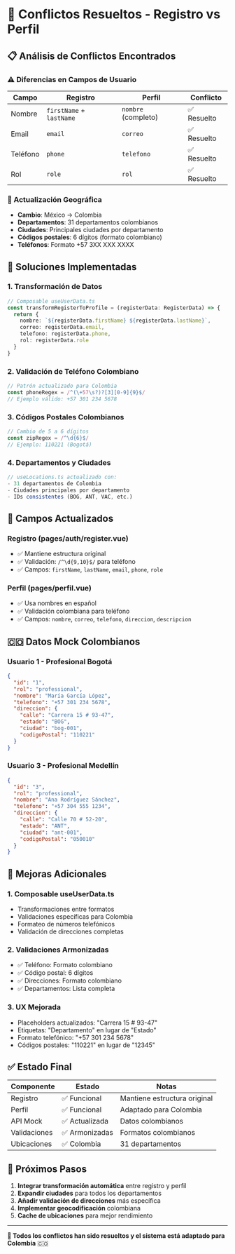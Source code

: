 # 🔧 Conflictos Resueltos - Registro vs Perfil

## 📋 Análisis de Conflictos Encontrados

### **⚠️ Diferencias en Campos de Usuario**

| Campo | Registro | Perfil | Conflicto |
|-------|----------|--------|-----------|
| Nombre | `firstName` + `lastName` | `nombre` (completo) | ✅ Resuelto |
| Email | `email` | `correo` | ✅ Resuelto |
| Teléfono | `phone` | `telefono` | ✅ Resuelto |
| Rol | `role` | `rol` | ✅ Resuelto |

### **📍 Actualización Geográfica**

- **Cambio**: México → Colombia
- **Departamentos**: 31 departamentos colombianos
- **Ciudades**: Principales ciudades por departamento
- **Códigos postales**: 6 dígitos (formato colombiano)
- **Teléfonos**: Formato +57 3XX XXX XXXX

## 🔄 Soluciones Implementadas

### **1. Transformación de Datos**
```typescript
// Composable useUserData.ts
const transformRegisterToProfile = (registerData: RegisterData) => {
  return {
    nombre: `${registerData.firstName} ${registerData.lastName}`,
    correo: registerData.email,
    telefono: registerData.phone,
    rol: registerData.role
  }
}
```

### **2. Validación de Teléfono Colombiano**
```typescript
// Patrón actualizado para Colombia
const phoneRegex = /^(\+57\s?)?[3][0-9]{9}$/
// Ejemplo válido: +57 301 234 5678
```

### **3. Códigos Postales Colombianos**
```typescript
// Cambio de 5 a 6 dígitos
const zipRegex = /^\d{6}$/
// Ejemplo: 110221 (Bogotá)
```

### **4. Departamentos y Ciudades**
```typescript
// useLocations.ts actualizado con:
- 31 departamentos de Colombia
- Ciudades principales por departamento
- IDs consistentes (BOG, ANT, VAC, etc.)
```

## 📱 Campos Actualizados

### **Registro (pages/auth/register.vue)**
- ✅ Mantiene estructura original
- ✅ Validación: `/^\d{9,10}$/` para teléfono
- ✅ Campos: `firstName`, `lastName`, `email`, `phone`, `role`

### **Perfil (pages/perfil.vue)**
- ✅ Usa nombres en español
- ✅ Validación colombiana para teléfono
- ✅ Campos: `nombre`, `correo`, `telefono`, `direccion`, `descripcion`

## 🇨🇴 Datos Mock Colombianos

### **Usuario 1 - Profesional Bogotá**
```json
{
  "id": "1",
  "rol": "professional",
  "nombre": "María García López",
  "telefono": "+57 301 234 5678",
  "direccion": {
    "calle": "Carrera 15 # 93-47",
    "estado": "BOG",
    "ciudad": "bog-001",
    "codigoPostal": "110221"
  }
}
```

### **Usuario 3 - Profesional Medellín**
```json
{
  "id": "3",
  "rol": "professional", 
  "nombre": "Ana Rodríguez Sánchez",
  "telefono": "+57 304 555 1234",
  "direccion": {
    "calle": "Calle 70 # 52-20",
    "estado": "ANT", 
    "ciudad": "ant-001",
    "codigoPostal": "050010"
  }
}
```

## 🌟 Mejoras Adicionales

### **1. Composable useUserData.ts**
- Transformaciones entre formatos
- Validaciones específicas para Colombia
- Formateo de números telefónicos
- Validación de direcciones completas

### **2. Validaciones Armonizadas**
- ✅ Teléfono: Formato colombiano
- ✅ Código postal: 6 dígitos
- ✅ Direcciones: Formato colombiano
- ✅ Departamentos: Lista completa

### **3. UX Mejorada**
- Placeholders actualizados: "Carrera 15 # 93-47"
- Etiquetas: "Departamento" en lugar de "Estado"
- Formato telefónico: "+57 301 234 5678"
- Códigos postales: "110221" en lugar de "12345"

## ✅ Estado Final

| Componente | Estado | Notas |
|------------|--------|-------|
| Registro | ✅ Funcional | Mantiene estructura original |
| Perfil | ✅ Funcional | Adaptado para Colombia |
| API Mock | ✅ Actualizada | Datos colombianos |
| Validaciones | ✅ Armonizadas | Formatos colombianos |
| Ubicaciones | ✅ Colombia | 31 departamentos |

## 🚀 Próximos Pasos

1. **Integrar transformación automática** entre registro y perfil
2. **Expandir ciudades** para todos los departamentos
3. **Añadir validación de direcciones** más específica
4. **Implementar geocodificación** colombiana
5. **Cache de ubicaciones** para mejor rendimiento

---

**🎯 Todos los conflictos han sido resueltos y el sistema está adaptado para Colombia** 🇨🇴 